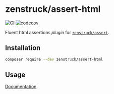 # zenstruck/assert-html

[![CI](https://github.com/zenstruck/assert-html/actions/workflows/ci.yml/badge.svg)](https://github.com/zenstruck/assert-html/actions/workflows/ci.yml)
[![codecov](https://codecov.io/gh/zenstruck/assert-html/branch/1.x/graph/badge.svg?token=D7zO8MCRjg)](https://codecov.io/gh/zenstruck/assert-html)

Fluent html assertions _plugin_ for [`zenstruck/assert`](https://github.com/zenstruck/assert).

## Installation

```bash
composer require --dev zenstruck/assert-html
```

## Usage

[Documentation](https://github.com/zenstruck/assert#html-expectations).
